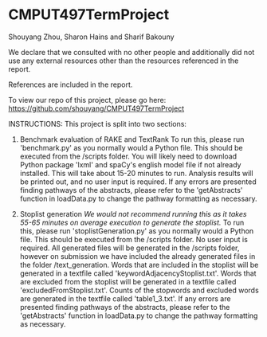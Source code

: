# CMPUT497TermProject

Shouyang Zhou, Sharon Hains and Sharif Bakouny 

We declare that we consulted with no other people and additionally did not use any external resources other than the resources referenced in the report.

References are included in the report.

To view our repo of this project, please go here: https://github.com/shouyang/CMPUT497TermProject

INSTRUCTIONS:
This project is split into two sections:
1. Benchmark evaluation of RAKE and TextRank
To run this, please run 'benchmark.py' as you normally would a Python file. This should be executed from the /scripts folder.
You will likely need to download Python package 'lxml' and spaCy's english model file if not already installed.
This will take about 15-20 minutes to run.
Analysis results will be printed out, and no user input is required.
If any errors are presented finding pathways of the abstracts, please refer to the 'getAbstracts' function in loadData.py to change the pathway formatting as necessary. 

2. Stoplist generation
*We would not recommend running this as it takes 55-65 minutes on average execution to generate the stoplist.*
To run this, please run 'stoplistGeneration.py' as you normally would a Python file. This should be executed from the /scripts folder.
No user input is required. All generated files will be generated in the /scripts folder, however on submission we have included the already generated files in the folder /text_generation.
Words that are included in the stoplist will be generated in a textfile called 'keywordAdjacencyStoplist.txt'.
Words that are excluded from the stoplist will be generated in a textfile called 'excludedFromStoplist.txt'.
Counts of the stopwords and excluded words are generated in the textfile called 'table1_3.txt'.
If any errors are presented finding pathways of the abstracts, please refer to the 'getAbstracts' function in loadData.py to change the pathway formatting as necessary.




